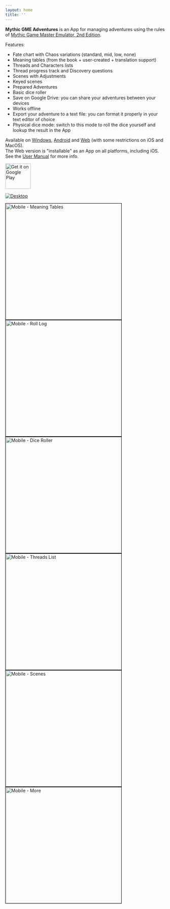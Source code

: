 ```yaml
---
layout: home
title: ''
---
```


**Mythic GME Adventures** is an App for managing adventures using the rules of [Mythic Game Master Emulator, 2nd Edition](https://wordmillgames.com/mythic.html).

Features:
- Fate chart with Chaos variations (standard, mid, low, none)
- Meaning tables (from the book + user-created + translation support)
- Threads and Characters lists
- Thread progress track and Discovery questions
- Scenes with Adjustments
- Keyed scenes
- Prepared Adventures
- Basic dice roller
- Save on Google Drive: you can share your adventures between your devices
- Works offline
- Export your adventure to a text file: you can format it properly in your text editor of choice
- Physical dice mode: switch to this mode to roll the dice yourself and lookup the result in the App

Available on <a href="https://github.com/idispatch75/mythic-gme-adventures/releases" target="_blank">Windows</a>, <a href="https://play.google.com/store/apps/details?id=idispatch.mythic_gme_adventures" target="_blank">Android</a> and <a href="https://mythic-gme-adventures.idispatch.ovh" target="_blank">Web</a> (with some restrictions on iOS and MacOS).  
The Web version is "installable" as an App on all platforms, including iOS. See the [User Manual](user_manual#web-app) for more info.

<a href="https://play.google.com/store/apps/details?id=idispatch.mythic_gme_adventures" target="_blank">
<img alt='Get it on Google Play' height="80" src='https://play.google.com/intl/en_us/badges/static/images/badges/en_badge_web_generic.png'/>
</a>

[![Desktop](img/desktop.png)](img/desktop.png)

<img src="img/mobile_meaning_tables.png" alt="Mobile - Meaning Tables" width="365" height="auto" style="border: 1px solid black" />
<img src="img/mobile_roll_log.png" alt="Mobile - Roll Log" width="365" height="auto" style="border: 1px solid black" />
<img src="img/mobile_dice_roller.png" alt="Mobile - Dice Roller" width="365" height="auto" style="border: 1px solid black" />

<img src="img/mobile_threads.png" alt="Mobile - Threads List" width="365" height="auto" style="border: 1px solid black" />
<img src="img/mobile_scenes.png" alt="Mobile - Scenes" width="365" height="auto" style="border: 1px solid black" />

<img src="img/mobile_more.png" alt="Mobile - More" width="365" height="auto" style="border: 1px solid black" />
